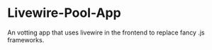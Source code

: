 # Livewire-Pool-App
An votting app that uses livewire in the frontend to replace fancy .js frameworks.
